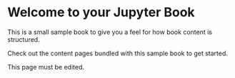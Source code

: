 Welcome to your Jupyter Book
============================

This is a small sample book to give you a feel for how book content is
structured.

Check out the content pages bundled with this sample book to get started.

This page must be edited.
